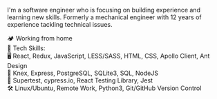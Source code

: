I'm a software engineer who is focusing on building experience and learning new skills.
Formerly a mechanical engineer with 12 years of experience tackling technical issues.

🏕️  Working from home <br />
🦾  Tech Skills:<br />
🖥️  React, Redux, JavaScript, LESS/SASS, HTML, CSS, Apollo Client, Ant Design<br />
💽  Knex, Express, PostgreSQL, SQLite3, SQL, NodeJS<br />
🧪  Supertest, cypress.io, React Testing Library, Jest<br />
🛠️  Linux/Ubuntu, Remote Work, Python3, Git/GitHub Version Control<br />

